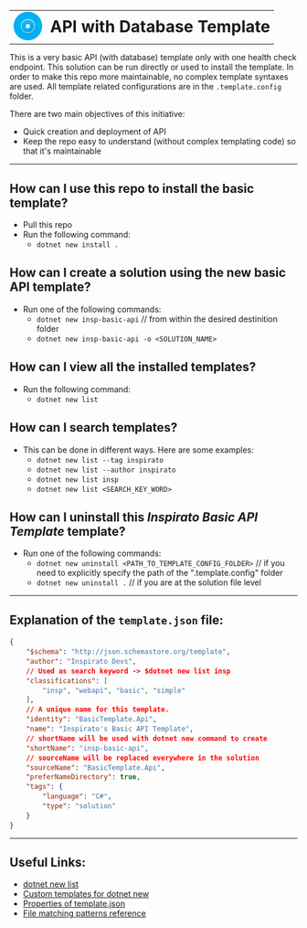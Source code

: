 <table style="border: 0px none;">
  <tr>
    <td>
      <img src="./.template.config/logo.png" width="50">
    </td>
    <td style="vertical-align: middle;">
      <h1 style="border: 0px none; margin: 0; padding: 0;">API with Database Template</h1>
    </td>
  </tr>
</table>

This is a very basic API (with database) template only with one health check endpoint. This solution can be run directly or used to install the template. In order to make this repo more maintainable, no complex template syntaxes are used. All template related configurations are in the `.template.config` folder.

There are two main objectives of this initiative:
* Quick creation and deployment of API
* Keep the repo easy to understand (without complex templating code) so that it's maintainable

---
## How can I use this repo to install the basic template?
* Pull this repo
* Run the following command:
  * `dotnet new install .` 

## How can I create a solution using the new basic API template?
* Run one of the following commands:
  * `dotnet new insp-basic-api` // from within the desired destinition folder
  * `dotnet new insp-basic-api -o <SOLUTION_NAME>`

## How can I view all the installed templates?
* Run the following command: 
  * `dotnet new list`

## How can I search templates?
* This can be done in different ways. Here are some examples:
  * `dotnet new list --tag inspirato`
  * `dotnet new list --author inspirato`
  * `dotnet new list insp`
  * `dotnet new list <SEARCH_KEY_WORD>`

## How can I uninstall this _Inspirato Basic API Template_ template?
* Run one of the following commands:
  * `dotnet new uninstall <PATH_TO_TEMPLATE_CONFIG_FOLDER>` // if you need to explicitly specify the path of the ".template.config" folder
  * `dotnet new uninstall .` // if you are at the solution file level

---
## Explanation of the `template.json` file:

```json
{
    "$schema": "http://json.schemastore.org/template",
    "author": "Inspirato Devs",
    // Used as search keyword -> $dotnet new list insp
    "classifications": [
        "insp", "webapi", "basic", "simple"  
    ],
    // A unique name for this template.
    "identity": "BasicTemplate.Api",
    "name": "Inspirato's Basic API Template",
    // shortName will be used with dotnet new command to create 
    "shortName": "insp-basic-api", 
    // sourceName will be replaced everywhere in the solution
    "sourceName": "BasicTemplate.Api",
    "preferNameDirectory": true,
    "tags": {
        "language": "C#",
        "type": "solution"
    }
}
```
---
## Useful Links:
* [dotnet new list](https://learn.microsoft.com/en-us/dotnet/core/tools/dotnet-new-list)
* [Custom templates for dotnet new](https://learn.microsoft.com/en-us/dotnet/core/tools/custom-templates)
* [Properties of template.json](https://learn.microsoft.com/en-us/dotnet/core/tools/custom-templates#templatejson)
* [File matching patterns reference](https://learn.microsoft.com/en-us/azure/devops/pipelines/tasks/file-matching-patterns?view=azure-devops#match-characters)